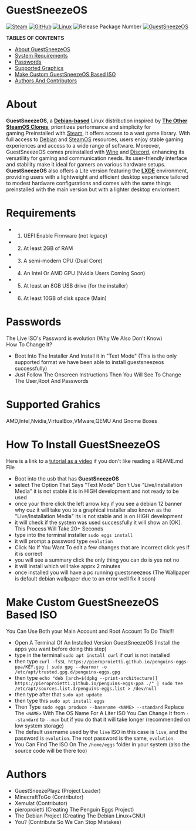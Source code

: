 # GuestSneezeOS
[![Steam](https://img.shields.io/badge/steam-%23000000.svg?style=plastic&logo=steam&logoColor=white)](https://img.shields.io/badge/steam-%23000000.svg?style=plastic&logo=steam&logoColor=white)
[![GitHub](https://img.shields.io/badge/github-%23121011.svg?style=plastic&logo=github&logoColor=white)](https://img.shields.io/badge/github-%23121011.svg?style=plastic&logo=github&logoColor=white)
[![Linux](https://img.shields.io/badge/Linux-FCC624?style=plastic&logo=linux&logoColor=black)](https://img.shields.io/badge/Linux-FCC624?style=plastic&logo=linux&logoColor=black)
![Release Package Number](https://release-badges-generator.vercel.app/api/releases.svg?user=GuestSneezeOS-Official&repo=GuestSneezeOS&gradient=ff6600,ffe500)
[![GuestSneezeOS](https://github.com/GuestSneezeOS-Official/GuestSneezeOS/assets/163439609/919e711f-a488-4b35-9581-5792b88a95f4)](https://guestsneezeos-official/guestsneezeos/releases)

**TABLES OF CONTENTS**
- [About GuestSneezeOS](#about)
- [System Requirements](#requirements)
- [Passwords](#passwords)
- [Supported Graphics](#supported-graphics)
- [Make Custom GuestSneezeOS Based ISO](#make-custom-guestsneezeos-based-iso)
- [Authors And Contributors](#authors)

# About
**GuestSneezeOS**, a [**Debian-based**](https://www.debian.org/derivatives/) Linux distribution inspired by [**The Other SteamOS Clones**](https://github.com/ChimeraOS/chimeraos/wiki/OS-Comparison), prioritizes performance and simplicity for gaming.Preinstalled with [Steam](https://steam.fandom.com/wiki/Steam), it offers access to a vast game library. With full access to [Debian](https://www.debian.org/) and [SteamOS](https://en.wikipedia.org/wiki/SteamOS) resources, users enjoy stable gaming experiences and access to a wide range of software. Moreover, GuestSneezeOS comes preinstalled with [Wine](https://www.winehq.org/) and [Discord](https://discord.com/), enhancing its versatility for gaming and communication needs. Its user-friendly interface and stability make it ideal for gamers on various hardware setups. **GuestSneezeOS** also offers a Lite version featuring the [**LXDE**](https://lxde.org) environment, providing users with a lightweight and efficient desktop experience tailored to modest hardware configurations and comes with the same things preinstalled with the main version but with a lighter desktop enviorment.

# Requirements
- 1. UEFI Enable Firmware (not legacy)
- 2. At least 2GB of RAM
- 3. A semi-modern CPU (Dual Core)
- 4. An Intel Or AMD GPU (Nvidia Users Coming Soon)
- 5. At least an 8GB USB drive (for the installer)
- 6. At least 10GB of disk space (Main)

# Passwords
The Live ISO's Password is evolution (Why We Also Don't Know) 
<br>
How To Change It?
- Boot Into The Installer And Install it in "Text Mode" (This is the only supported format we have been able to install guestsneezeos successfully)
- Just Follow The Onscreen Instructions Then You Will See To Change The User,Root And Passwords

# Supported Grahics
AMD,Intel,Nvidia,VirtualBox,VMware,QEMU And Gnome Boxes

# How To Install GuestSneezeOS
Here is a link to a [tutorial as a video](https://www.youtube.com/watch?v=BmhSwH5yaYI&feature=youtu.be) if you don't like reading a REAME.md File
- Boot into the usb that has **GuestSneezeOS**
- select The Option That Says "Text Mode" Don't Use "Live/Installation Media" it is not stable it is in HIGH development and not ready to be used
- once your there click the left arrow key if you see a debian 12 banner why cuz it will take you to a graphical installer also known as the "Live/Installation Media" its is not stable and is on HIGH development
- it will check if the system was used successfully it will show an [OK]. This Process Will Take 20+ Seconds
- type into the terminal installer `sudo eggs install`
- it will prompt a password type `evolution`
- Click No If You Want To edit a few changes that are incorrect click yes if it is correct
- you will see a summary click the only thing you can do is yes not no
- it will install which will take apprx 2 minutes
- once installed you will have a pc running guestsneezeos (The Wallpaper is default debian wallpaper due to an error well fix it soon)


# Make Custom GuestSneezeOS Based ISO
You Can Use Both your Main Account and Root Account To Do This!!!
- Open A Terminal Of An Installed Version GuestSneezeOS (Install the apps you want before doing this step)
- type in the terminal `sudo apt install curl` if curl is not installed
- then type `curl -fsSL https://pieroproietti.github.io/penguins-eggs-ppa/KEY.gpg | sudo gpg --dearmor -o /etc/apt/trusted.gpg.d/penguins-eggs.gpg`
- then type `echo "deb [arch=$(dpkg --print-architecture)] https://pieroproietti.github.io/penguins-eggs-ppa ./" | sudo tee /etc/apt/sources.list.d/penguins-eggs.list > /dev/null`
- then type after that `sudo apt update`
- then type this `sudo apt install eggs`
- Then Type `sudo eggs produce --basename <NAME> --standard` Replace The `<NAME>` With The OS Name For A Liter ISO You Can Change It from `--standard` to `--max` but if you do that it will take longer (recommended on low system storage)
- The default username used by the `live` ISO in this case is `live`, and the password is `evolution`. The root password is the same, `evolution`.
- You Can Find The ISO On The `/home/eggs` folder in your system (also the source code will be there too)
# Authors
- GuestSneezePlayz (Project Leader)
- MinecraftToGo (Contributor)
- Xemulat (Contributor)
- pieroproietti (Creating The Penguin Eggs Project)
- The Debian Project (Creating The Debian Linux+GNU)
- You? (Contribute So We Can Stop Mistakes)
